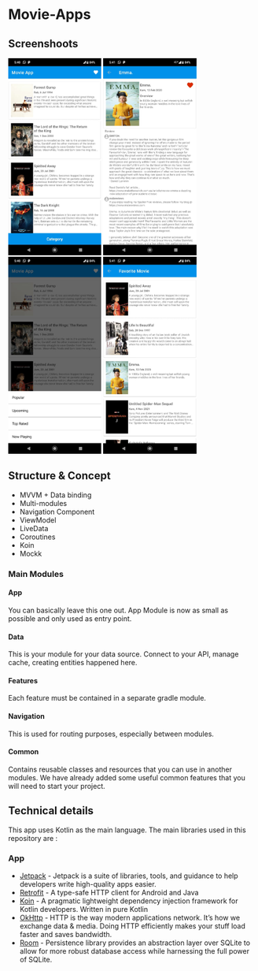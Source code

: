 # Movie-Apps

## Screenshoots
<img src="screenshoots/app_main.jpeg" height="400" alt="Screenshot"/> <img src="screenshoots/app_detail.jpeg" height="400" alt="Screenshot"/> 
<img src="screenshoots/app_category.jpeg" height="400" alt="Screenshot"/> <img src="screenshoots/app_favorit_list.jpeg" height="400" alt="Screenshot"/> 

## Structure & Concept
- MVVM + Data binding
- Multi-modules
- Navigation Component
- ViewModel
- LiveData
- Coroutines
- Koin
- Mockk

### Main Modules
#### App
You can basically leave this one out. App Module is now as small as possible and only used as entry point.
#### Data
This is your module for your data source. Connect to your API, manage cache, creating entities happened here.
#### Features
Each feature must be contained in a separate gradle module.
#### Navigation
This is used for routing purposes, especially between modules.
#### Common
Contains reusable classes and resources that you can use in another modules. We have already added some useful common features that you will need to start your project.

## Technical details
This app uses Kotlin as the main language.
The main libraries used in this repository are :

### App
* [Jetpack](https://developer.android.com/jetpack/) - Jetpack is a suite of libraries, tools, and guidance to help developers write high-quality apps easier.
* [Retrofit](https://github.com/square/retrofit) - A type-safe HTTP client for Android and Java
* [Koin](https://insert-koin.io/) - A pragmatic lightweight dependency injection framework for Kotlin developers. Written in pure Kotlin
* [OkHttp](https://github.com/square/okhttp/) - HTTP is the way modern applications network. It’s how we exchange data & media. Doing HTTP efficiently makes your stuff load faster and saves bandwidth.
* [Room](https://https://developer.android.com/training/data-storage/room) - Persistence library provides an abstraction layer over SQLite to allow for more robust database access while harnessing the full power of SQLite.
